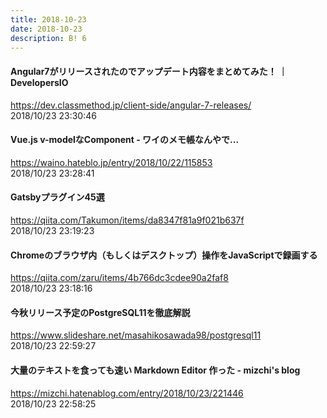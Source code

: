 ```yaml
---
title: 2018-10-23
date: 2018-10-23
description: B! 6
---
```


#### Angular7がリリースされたのでアップデート内容をまとめてみた！ ｜ DevelopersIO
https://dev.classmethod.jp/client-side/angular-7-releases/<br>
2018/10/23 23:30:46<br>


#### Vue.js v-modelなComponent - ワイのメモ帳なんやで...
https://waino.hateblo.jp/entry/2018/10/22/115853<br>
2018/10/23 23:28:41<br>


#### Gatsbyプラグイン45選
https://qiita.com/Takumon/items/da8347f81a9f021b637f<br>
2018/10/23 23:19:23<br>


#### Chromeのブラウザ内（もしくはデスクトップ）操作をJavaScriptで録画する
https://qiita.com/zaru/items/4b766dc3cdee90a2faf8<br>
2018/10/23 23:18:16<br>


#### 今秋リリース予定のPostgreSQL11を徹底解説
https://www.slideshare.net/masahikosawada98/postgresql11<br>
2018/10/23 22:59:27<br>


#### 大量のテキストを食っても速い Markdown Editor 作った - mizchi's blog
https://mizchi.hatenablog.com/entry/2018/10/23/221446<br>
2018/10/23 22:58:25<br>


